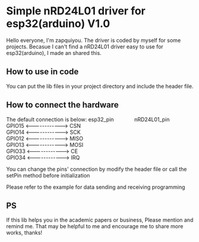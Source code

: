 # Simple nRD24L01 driver for esp32(arduino) V1.0
Hello everyone, I'm zapquiyou. The driver is coded by myself for some projects. Becasue I can't find a nRD24L01 driver easy to use for esp32(arduino), I made an shared this.

## How to use in code
You can put the lib files in your project directory and include the header file.

## How to connect the hardware
The default connection is below:
esp32_pin&nbsp; &nbsp; &nbsp; &nbsp; &nbsp; &nbsp; &nbsp; nRD24L01_pin  
 GPIO15  <------------>  CSN  
 GPIO14  <------------>  SCK  
 GPIO12  <------------>  MISO  
 GPIO13  <------------>  MOSI  
 GPIO33  <------------>  CE   
 GPIO34  <------------>  IRQ  
 
You can change the pins' connection by modify the header file or call the setPin method before initialization

Please refer to the example for data sending and receiving programming

## PS
If this lib helps you in the academic papers or business, Please mention and remind me. That may be helpful to me and encourage me to share more works, thanks!